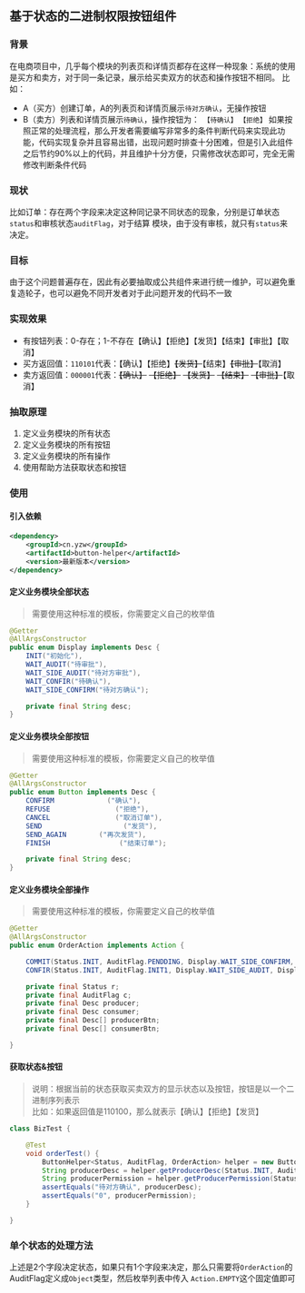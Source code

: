 ## 基于状态的二进制权限按钮组件

### 背景
在电商项目中，几乎每个模块的列表页和详情页都存在这样一种现象：系统的使用是买方和卖方，对于同一条记录，展示给买卖双方的状态和操作按钮不相同。
比如：
* A（买方）创建订单，A的列表页和详情页展示`待对方确认`，无操作按钮
* B（卖方）列表和详情页展示`待确认`，操作按钮为：` 【待确认】` `【拒绝】`
如果按照正常的处理流程，那么开发者需要编写非常多的条件判断代码来实现此功能，代码实现复杂并且容易出错，出现问题时排查十分困难，但是引入此组件
之后节约90%以上的代码，并且维护十分方便，只需修改状态即可，完全无需修改判断条件代码

### 现状
比如订单：存在两个字段来决定这种同记录不同状态的现象，分别是订单状态`status`和审核状态`auditFlag`，对于结算
模块，由于没有审核，就只有`status`来决定。

### 目标
由于这个问题普遍存在，因此有必要抽取成公共组件来进行统一维护，可以避免重复造轮子，也可以避免不同开发者对于此问题开发的代码不一致

### 实现效果
* 有按钮列表：0-存在；1-不存在【确认】【拒绝】【发货】【结束】【审批】【取消】
* 买方返回值：`110101`代表：【确认】【拒绝】~~【发货】~~【结束】~~【审批】~~【取消】
* 卖方返回值：`000001`代表：~~【确认】~~ ~~【拒绝】~~ ~~【发货】~~ ~~【结束】~~ ~~【审批】~~【取消】

### 抽取原理
1. 定义业务模块的所有状态
2. 定义业务模块的所有按钮
3. 定义业务模块的所有操作
4. 使用帮助方法获取状态和按钮

### 使用
#### 引入依赖
```xml
<dependency>
    <groupId>cn.yzw</groupId>
    <artifactId>button-helper</artifactId>
    <version>最新版本</version>
</dependency>

```

#### 定义业务模块全部状态
> 需要使用这种标准的模板，你需要定义自己的枚举值
```java
@Getter
@AllArgsConstructor
public enum Display implements Desc {
    INIT("初始化"),
    WAIT_AUDIT("待审批"),
    WAIT_SIDE_AUDIT("待对方审批"),
    WAIT_CONFIR("待确认"),
    WAIT_SIDE_CONFIRM("待对方确认");

    private final String desc;
}
```

#### 定义业务模块全部按钮
> 需要使用这种标准的模板，你需要定义自己的枚举值
```java
@Getter
@AllArgsConstructor
public enum Button implements Desc {
    CONFIRM             ("确认"),
    REFUSE                ("拒绝"),
    CANCEL                ("取消订单"),
    SEND                    ("发货"),
    SEND_AGAIN        ("再次发货"),
    FINISH                 ("结束订单");

    private final String desc;
}

```

#### 定义业务模块全部操作
> 需要使用这种标准的模板，你需要定义自己的枚举值<br>
```java
@Getter
@AllArgsConstructor
public enum OrderAction implements Action {

    COMMIT(Status.INIT, AuditFlag.PENDDING, Display.WAIT_SIDE_CONFIRM, Display.WAIT_CONFIR, null, Desc.of(CONFIRM, REFUSE, SEND)),
    CONFIR(Status.INIT, AuditFlag.INIT1, Display.WAIT_SIDE_AUDIT, Display.WAIT_SIDE_AUDIT, Desc.of(CONFIRM, SEND), null);

    private final Status r;
    private final AuditFlag c;
    private final Desc producer;
    private final Desc consumer;
    private final Desc[] producerBtn;
    private final Desc[] consumerBtn;

}
```

#### 获取状态&按钮
> 说明：根据当前的状态获取买卖双方的显示状态以及按钮，按钮是以一个二进制序列表示<br>
> 比如：如果返回值是110100，那么就表示【确认】【拒绝】【发货】
```java
class BizTest {

    @Test
    void orderTest() {
        ButtonHelper<Status, AuditFlag, OrderAction> helper = new ButtonHelper<>(OrderAction.class);
        String producerDesc = helper.getProducerDesc(Status.INIT, AuditFlag.PENDDING);
        String producerPermission = helper.getProducerPermission(Status.INIT, AuditFlag.PENDDING);
        assertEquals("待对方确认", producerDesc);
        assertEquals("0", producerPermission);
    }

}
```

### 单个状态的处理方法
上述是2个字段决定状态，如果只有1个字段来决定，那么只需要将`OrderAction`的AuditFlag定义成`Object`类型，然后枚举列表中传入
`Action.EMPTY`这个固定值即可
